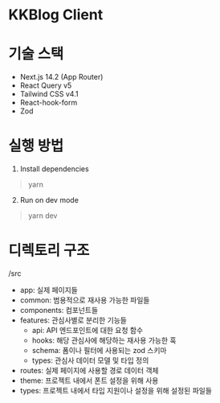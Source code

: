 # KKBlog Client

# 기술 스택

- Next.js 14.2 (App Router)
- React Query v5
- Tailwind CSS v4.1
- React-hook-form
- Zod

# 실행 방법

1. Install dependencies

> yarn

2. Run on dev mode

> yarn dev

# 디렉토리 구조

/src

- app: 실제 페이지들
- common: 범용적으로 재사용 가능한 파일들
- components: 컴포넌트들
- features: 관심사별로 분리한 기능들
  - api: API 엔드포인트에 대한 요청 함수
  - hooks: 해당 관심사에 해당하는 재사용 가능한 훅
  - schema: 폼이나 필터에 사용되는 zod 스키마
  - types: 관심사 데이터 모델 및 타입 정의
- routes: 실제 페이지에 사용할 경로 데이터 객체
- theme: 프로젝트 내에서 폰트 설정을 위해 사용
- types: 프로젝트 내에서 타입 지원이나 설정을 위해 설정된 파일들
